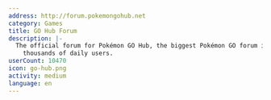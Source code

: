 ```yaml
---
address: http://forum.pokemongohub.net
category: Games
title: GO Hub Forum
description: |-
  The official forum for Pokémon GO Hub, the biggest Pokémon GO forum in the world with
    thousands of daily users.
userCount: 10470
icon: go-hub.png
activity: medium
language: en
---
```

